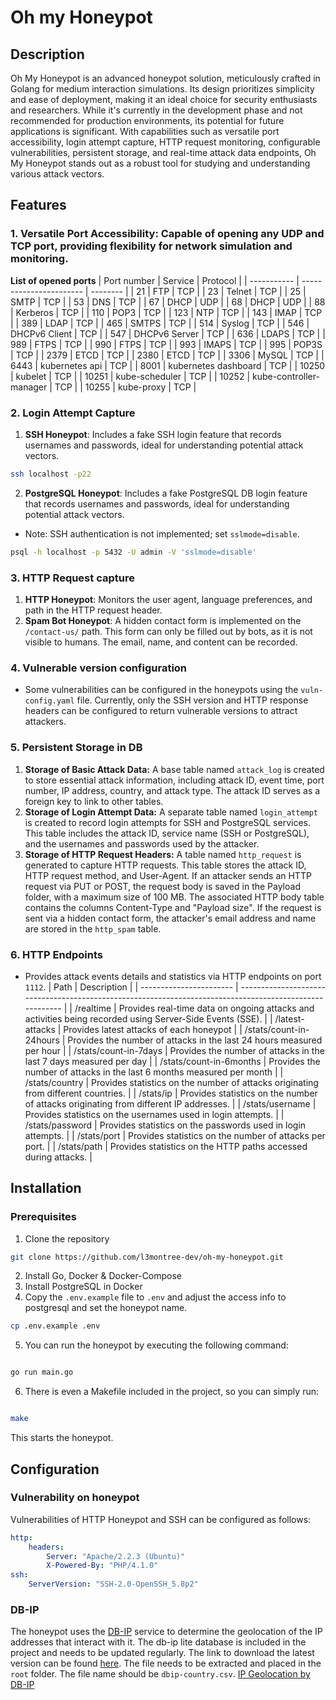 # Oh my Honeypot

## Description

Oh My Honeypot is an advanced honeypot solution, meticulously crafted in Golang for medium interaction simulations. Its design prioritizes simplicity and ease of deployment, making it an ideal choice for security enthusiasts and researchers. While it's currently in the development phase and not recommended for production environments, its potential for future applications is significant. With capabilities such as versatile port accessibility, login attempt capture, HTTP request monitoring, configurable vulnerabilities, persistent storage, and real-time attack data endpoints, Oh My Honeypot stands out as a robust tool for studying and understanding various attack vectors.

## Features

### 1. Versatile Port Accessibility: Capable of opening any UDP and TCP port, providing flexibility for network simulation and monitoring.

**List of opened ports**
| Port number | Service                 | Protocol |
| ----------- | ----------------------- | -------- |
| 21          | FTP                     | TCP      |
| 23          | Telnet                  | TCP      |
| 25          | SMTP                    | TCP      |
| 53          | DNS                     | TCP      |
| 67          | DHCP                    | UDP      |
| 68          | DHCP                    | UDP      |
| 88          | Kerberos                | TCP      |
| 110         | POP3                    | TCP      |
| 123         | NTP                     | TCP      |
| 143         | IMAP                    | TCP      |
| 389         | LDAP                    | TCP      |
| 465         | SMTPS                   | TCP      |
| 514         | Syslog                  | TCP      |
| 546         | DHCPv6 Client           | TCP      |
| 547         | DHCPv6 Server           | TCP      |
| 636         | LDAPS                   | TCP      |
| 989         | FTPS                    | TCP      |
| 990         | FTPS                    | TCP      |
| 993         | IMAPS                   | TCP      |
| 995         | POP3S                   | TCP      |
| 2379        | ETCD                    | TCP      |
| 2380        | ETCD                    | TCP      |
| 3306        | MySQL                   | TCP      |
| 6443        | kubernetes api          | TCP      |
| 8001        | kubernetes dashboard    | TCP      |
| 10250       | kubelet                 | TCP      |
| 10251       | kube-scheduler          | TCP      |
| 10252       | kube-controller-manager | TCP      |
| 10255       | kube-proxy              | TCP      |

### 2. Login Attempt Capture
1. **SSH Honeypot**: Includes a fake SSH login feature that records usernames and passwords, ideal for understanding potential attack vectors.
``` bash
ssh localhost -p22
```
2. **PostgreSQL Honeypot**: Includes a fake PostgreSQL DB login feature that records usernames and passwords, ideal for understanding potential attack vectors. 
- Note: SSH authentication is not implemented; set `sslmode=disable`.
``` bash
psql -h localhost -p 5432 -U admin -V 'sslmode=disable'
```

### 3. HTTP Request capture
1. **HTTP Honeypot**: Monitors the user agent, language preferences, and path in the HTTP request header.
2. **Spam Bot Honeypot**: A hidden contact form is implemented on the `/contact-us/` path. This form can only be filled out by bots, as it is not visible to humans. The email, name, and content can be recorded.

### 4. Vulnerable version configuration
- Some vulnerabilities can be configured in the honeypots using the `vuln-config.yaml` file. Currently, only the SSH version and HTTP response headers can be configured to return vulnerable versions to attract attackers. 

### 5. Persistent Storage in DB
1. **Storage of Basic Attack Data:** A base table named `attack_log` is created to store essential attack information, including attack ID, event time, port number, IP address, country, and attack type. The attack ID serves as a foreign key to link to other tables.
2. **Storage of Login Attempt Data:** A separate table named `login_attempt` is created to record login attempts for SSH and PostgreSQL services. This table includes the attack ID, service name (SSH or PostgreSQL), and the usernames and passwords used by the attacker.
3. **Storage of HTTP Request Headers:** A table named `http_request` is generated to capture HTTP requests. This table stores the attack ID, HTTP request method, and User-Agent. If an attacker sends an HTTP request via PUT or POST, the request body is saved in the Payload folder, with a maximum size of 100 MB. The associated HTTP body table contains the columns Content-Type and "Payload size". If the request is sent via a hidden contact form, the attacker's email address and name are stored in the `http_spam` table.

### 6. HTTP Endpoints
- Provides attack events details and statistics via HTTP endpoints on port `1112`.
| Path                    | Description                                                                                              |
| ----------------------- | -------------------------------------------------------------------------------------------------------- |
| /realtime               | Provides real-time data on ongoing attacks and activities being recorded using Server-Side Events (SSE). |
| /latest-attacks     | Provides latest attacks of each honeypot                                          |
| /stats/count-in-24hours | Provides the number of attacks in the last 24 hours measured per hour                                    |
| /stats/count-in-7days   | Provides the number of attacks in the last 7 days measured per day                                       |
| /stats/count-in-6months | Provides the number of attacks in the last 6 months measured per month                                   |
| /stats/country          | Provides statistics on the number of attacks originating from different countries.                       |
| /stats/ip               | Provides statistics on the number of attacks originating from different IP addresses.                    |
| /stats/username         | Provides statistics on the usernames used in login attempts.                                             |
| /stats/password         | Provides statistics on the passwords used in login attempts.                                             |
| /stats/port             | Provides statistics on the number of attacks per port.                                                   |
| /stats/path             | Provides statistics on the HTTP paths accessed during attacks.                                           |


## Installation

### Prerequisites


1. Clone the repository
```bash
git clone https://github.com/l3montree-dev/oh-my-honeypot.git
```
2. Install Go, Docker & Docker-Compose
3. Install PostgreSQL in Docker
4. Copy the `.env.example` file to `.env` and adjust the access info to postgresql and set the honeypot name.

```bash
cp .env.example .env
```

5. You can run the honeypot by executing the following command:
```bash

go run main.go

```

6. There is even a Makefile included in the project, so you can simply run:
```bash

make

```
This starts the honeypot.


## Configuration

### Vulnerability on honeypot
Vulnerabilities of HTTP Honeypot and SSH can be configured as follows:
```yaml
http:
    headers:
        Server: "Apache/2.2.3 (Ubuntu)"
        X-Powered-By: "PHP/4.1.0"
ssh:
    ServerVersion: "SSH-2.0-OpenSSH_5.8p2"
```
### DB-IP
The honeypot uses the [DB-IP](https://db-ip.com/) service to determine the geolocation of the IP addresses that interact with it. The db-ip lite database is included in the project and needs to be updated regularly. The link to download the latest version can be found [here](https://db-ip.com/db/download/ip-to-country-lite). The file needs to be extracted and placed in the `root` folder. The file name should be `dbip-country.csv`.
<a href='https://db-ip.com'>IP Geolocation by DB-IP</a>